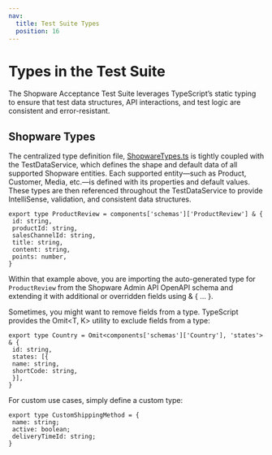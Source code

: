 ```yaml
---
nav:
  title: Test Suite Types
  position: 16
---
```


# Types in the Test Suite

The Shopware Acceptance Test Suite leverages TypeScript’s static typing to ensure that test data structures, API interactions, and test logic are consistent and error-resistant.

## Shopware Types

The centralized type definition file, [ShopwareTypes.ts](https://github.com/shopware/acceptance-test-suite/blob/trunk/src/types/ShopwareTypes.ts) is tightly coupled with the TestDataService, which defines the shape and default data of all supported Shopware entities. Each supported entity—such as Product, Customer, Media, etc.—is defined with its properties and default values. These types are then referenced throughout the TestDataService to provide IntelliSense, validation, and consistent data structures.

```
export type ProductReview = components['schemas']['ProductReview'] & {
 id: string,
 productId: string,
 salesChannelId: string,
 title: string,
 content: string,
 points: number,
}
```

Within that example above, you are importing the auto-generated type for `ProductReview` from the Shopware Admin API OpenAPI schema and extending it with additional or overridden fields using & { ... }.

Sometimes, you might want to remove fields from a type. TypeScript provides the Omit<T, K> utility to exclude fields from a type:

```
export type Country = Omit<components['schemas']['Country'], 'states'> & {
 id: string,
 states: [{
 name: string,
 shortCode: string,
 }],
}
```

For custom use cases, simply define a custom type:

```
export type CustomShippingMethod = {
 name: string;
 active: boolean;
 deliveryTimeId: string;
}
```
